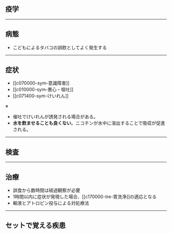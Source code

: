 ## 疫学
---
## 病態
- こどもによるタバコの誤飲としてよく発生する
---
## 症状
- [[c070000-sym-意識障害]]
- [[c010000-sym-悪心・嘔吐]]
- [[c071400-sym-けいれん]]

※
- 催吐でけいれんが誘発される場合がある。
- **水を飲ませることも良くない**。ニコチンが水中に溶出することで吸収が促進される。
---
## 検査
---
## 治療
- 誤食から数時間は経過観察が必要
- 1時間以内に症状が発現した場合、[[c170000-tre-胃洗浄]]の適応となる
- 輸液とアトロピン投与による対処療法
---
## セットで覚える疾患
